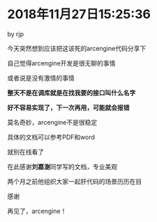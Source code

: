# 2018年11月27日15:25:36

by rjp



今天突然想到应该把这该死的arcengine代码分享下

自己觉得arcengine开发是很无聊的事情

或者说是没有激情的事情

**整天不是在调库就是在找我要的接口叫什么名字**

**好不容易实现了，下一次再用，可能就会报错**

莫名奇妙，arcengine不是很稳定



具体的文档可以参考PDF和word

就别在线看了



在此感谢**刘嘉澍**同学写的文档，专业美观

两个月之前他组织大家一起肝代码的场景历历在目

感谢



再见了，arcengine！